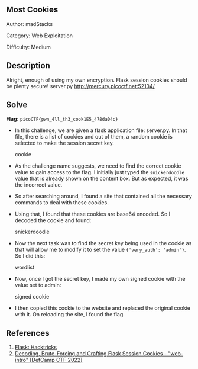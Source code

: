 ## Most Cookies
Author: madStacks

Category: Web Exploitation

Difficulty: Medium

## Description
Alright, enough of using my own encryption. Flask session cookies should be plenty secure! server.py http://mercury.picoctf.net:52134/

## Solve 
**Flag:** `picoCTF{pwn_4ll_th3_cook1E5_478da04c}`

- In this challenge, we are given a flask application file: server.py. In that file, there is a list of cookies and out of them, a random cookie is selected to make the session secret key.
   
   cookie

- As the challenge name suggests, we need to find the correct cookie value to gain access to the flag. I initially just typed the `snickerdoodle` value that is already shown on the content box. But as expected, it was the incorrect value.
- So after searching around, I found a site that contained all the necessary commands to deal with these cookies.
- Using that, I found that these cookies are base64 encoded. So I decoded the cookie and found: 

   snickerdoodle

- Now the next task was to find the secret key being used in the cookie as that will allow me to modify it to set the value `{'very_auth': 'admin'}`. So I did this: 

   wordlist

- Now, once I got the secret key, I made my own signed cookie with the value set to admin:
 
   signed cookie

- I then copied this cookie to the website and replaced the original cookie with it. On reloading the site, I found the flag.

## References
1. [Flask: Hacktricks](https://angelica.gitbook.io/hacktricks/network-services-pentesting/pentesting-web/flask)
2. [Decoding, Brute-Forcing and Crafting Flask Session Cookies - "web-intro" [DefCamp CTF 2022]](https://www.youtube.com/watch?v=dA28abgc57o)